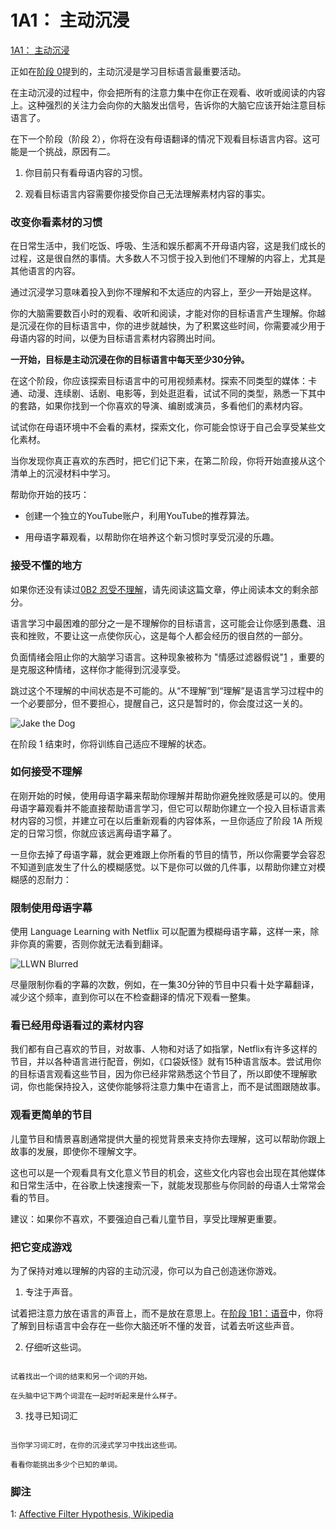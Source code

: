 # 1A1： 主动沉浸

[1A1： 主动沉浸]()

正如在[阶段 0]()提到的，主动沉浸是学习目标语言最重要活动。

在主动沉浸的过程中，你会把所有的注意力集中在你正在观看、收听或阅读的内容上。这种强烈的关注力会向你的大脑发出信号，告诉你的大脑它应该开始注意目标语言了。

在下一个阶段（阶段 2），你将在没有母语翻译的情况下观看目标语言内容。这可能是一个挑战，原因有二。

1. 你目前只有看母语内容的习惯。

2. 观看目标语言内容需要你接受你自己无法理解素材内容的事实。

### 改变你看素材的习惯

在日常生活中，我们吃饭、呼吸、生活和娱乐都离不开母语内容，这是我们成长的过程，这是很自然的事情。大多数人不习惯于投入到他们不理解的内容上，尤其是其他语言的内容。

通过沉浸学习意味着投入到你不理解和不太适应的内容上，至少一开始是这样。

你的大脑需要数百小时的观看、收听和阅读，才能对你的目标语言产生理解。你越是沉浸在你的目标语言中，你的进步就越快，为了积累这些时间，你需要减少用于母语内容的时间，以便为目标语言素材内容腾出时间。

**一开始，目标是主动沉浸在你的目标语言中每天至少30分钟。**

在这个阶段，你应该探索目标语言中的可用视频素材。探索不同类型的媒体：卡通、动漫、连续剧、话剧、电影等，到处逛逛看，试试不同的类型，熟悉一下其中的套路，如果你找到一个你喜欢的导演、编剧或演员，多看他们的素材内容。

试试你在母语环境中不会看的素材，探索文化，你可能会惊讶于自己会享受某些文化素材。

当你发现你真正喜欢的东西时，把它们记下来，在第二阶段，你将开始直接从这个清单上的沉浸材料中学习。

帮助你开始的技巧：

- 创建一个独立的YouTube账户，利用YouTube的推荐算法。

- 用母语字幕观看，以帮助你在培养这个新习惯时享受沉浸的乐趣。

### 接受不懂的地方

如果你还没有读过[0B2 忍受不理解]()，请先阅读这篇文章，停止阅读本文的剩余部分。

语言学习中最困难的部分之一是不理解你的目标语言，这可能会让你感到愚蠢、沮丧和挫败，不要让这一点使你灰心，这是每个人都会经历的很自然的一部分。

负面情绪会阻止你的大脑学习语言。这种现象被称为 "情感过滤器假说"[1]() ，重要的是克服这种情绪，这样你才能得到沉浸享受。

跳过这个不理解的中间状态是不可能的。从“不理解”到“理解”是语言学习过程中的一个必要部分，但不要担心，提醒自己，这只是暂时的，你会度过这一关的。

![Jake the Dog](https://refold.la/static/936ea8f8deaf6998d59a347533e5086d/b4294/jake-the-dog.jpg)

在阶段 1 结束时，你将训练自己适应不理解的状态。

### 如何接受不理解

在刚开始的时候，使用母语字幕来帮助你理解并帮助你避免挫败感是可以的。使用母语字幕观看并不能直接帮助语言学习，但它可以帮助你建立一个投入目标语言素材内容的习惯，并建立可在以后重新观看的内容体系，一旦你适应了阶段 1A 所规定的日常习惯，你就应该远离母语字幕了。

一旦你去掉了母语字幕，就会更难跟上你所看的节目的情节，所以你需要学会容忍不知道到底发生了什么的模糊感觉。以下是你可以做的几件事，以帮助你建立对模糊感的忍耐力：

### 限制使用母语字幕

使用 Language Learning with Netflix 可以配置为模糊母语字幕，这样一来，除非你真的需要，否则你就无法看到翻译。

![LLWN Blurred](https://refold.la/static/e42b7d40a0ba8e05130b73850cea35e5/0a47e/llwn-blurred-sub.png)

尽量限制你看的字幕的次数，例如，在一集30分钟的节目中只看十处字幕翻译，减少这个频率，直到你可以在不检查翻译的情况下观看一整集。

### 看已经用母语看过的素材内容

我们都有自己喜欢的节目，对故事、人物和对话了如指掌，Netflix有许多这样的节目，并以各种语言进行配音，例如，《口袋妖怪》就有15种语言版本。尝试用你的目标语言观看这些节目，因为你已经非常熟悉这个节目了，所以即使不理解歌词，你也能保持投入，这使你能够将注意力集中在语言上，而不是试图跟随故事。

### 观看更简单的节目

儿童节目和情景喜剧通常提供大量的视觉背景来支持你去理解，这可以帮助你跟上故事的发展，即使你不理解文字。

这也可以是一个观看具有文化意义节目的机会，这些文化内容也会出现在其他媒体和日常生活中，在谷歌上快速搜索一下，就能发现那些与你同龄的母语人士常常会看的节目。

建议：如果你不喜欢，不要强迫自己看儿童节目，享受比理解更重要。

### 把它变成游戏

为了保持对难以理解的内容的主动沉浸，你可以为自己创造迷你游戏。

1. 专注于声音。

试着把注意力放在语言的声音上，而不是放在意思上。在[阶段 1B1：语音]()中，你将了解到目标语言中会存在一些你大脑还听不懂的发音，试着去听这些声音。

2. 仔细听这些词。

```

试着找出一个词的结束和另一个词的开始。

在头脑中记下两个词混在一起时听起来是什么样子。

```

3. 找寻已知词汇

```

当你学习词汇时，在你的沉浸式学习中找出这些词。

看看你能挑出多少个已知的单词。

```

### 脚注

1: [Affective Filter Hypothesis, Wikipedia](https://en.wikipedia.org/wiki/Input_hypothesis#Affective_filter_hypothesis)